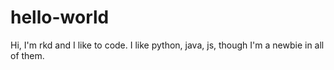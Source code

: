 # hello-world

Hi, I'm rkd and I like to code. I like python, java, js, though I'm a newbie in all of them.
